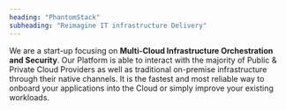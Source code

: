 ```yaml
---
heading: "PhantomStack"
subheading: "Reimagine IT infrastructure Delivery"
---
```


We are a start-up focusing on **Multi-Cloud Infrastructure Orchestration and Security**. Our Platform is able to interact with the majority of Public & Private Cloud Providers as well as traditional on-premise infrastructure through their native channels. It is the fastest and most reliable way to onboard your applications into the Cloud or simply improve your existing workloads.
